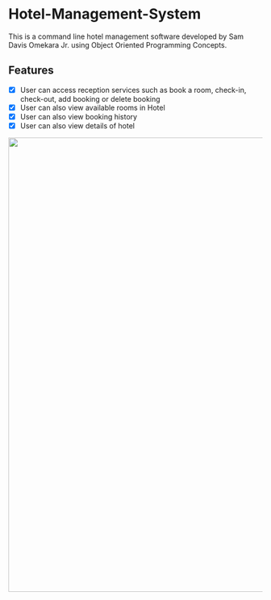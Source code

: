 # Hotel-Management-System
This is a command line hotel management software developed by Sam Davis Omekara Jr. using Object Oriented Programming Concepts.
<br>

## Features
- [x] User can access reception services such as book a room, check-in, check-out, add booking or delete booking 
- [x] User can also view available rooms in Hotel
- [x] User can also view booking history 
- [x] User can also view details of hotel

<img src=https://imgur.com/19XnExH.gif width=900>
